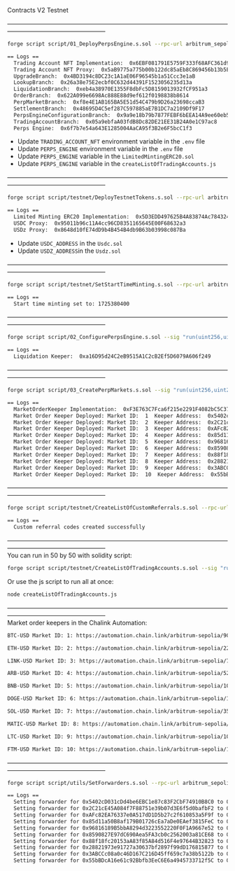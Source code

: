 Contracts V2 Testnet

————————————————————————————————————————————————————
```bash
forge script script/01_DeployPerpsEngine.s.sol --rpc-url arbitrum_sepolia --broadcast -vvvv
```

```bash
== Logs ==
  Trading Account NFT Implementation:  0x6EBF081791E5759F333f68AFC361d9BBeAd4221A
  Trading Account NFT Proxy:  0x5aB9775a775b00b122dc85aEb8C869456b13b5E1
  UpgradeBranch:  0x4BD3194c8DC23c1A1aE06F96545b1a51Ccc3e1aB
  LookupBranch:  0x26a38e75E2ecbf0C632d44391F1523056235d13a
  LiquidationBranch:  0xeb4a38970E1355F8dbFc5D8159013932fCF951a3
  OrderBranch:  0x622A099e6698Ac888E88d9ef612f0198838b8614
  PerpMarketBranch:  0xf8e4E1AB165BA5E51d54C479b9D26a23698ccaB3
  SettlementBranch:  0x48695D4C5ef287C597885aE7B1DC7a2109Df9F17
  PerpsEngineConfigurationBranch:  0x9a9e18b79b7877FEBF6bEEA14A9ee60eb5Ab40E9
  TradingAccountBranch:  0x05a9ebfaA03fdB8Dc82DE21EE31B24A0e1C97ac8
  Perps Engine:  0x6f7b7e54a643E1285004AaCA95f3B2e6F5bcC1f3
```


- Update `TRADING_ACCOUNT_NFT` environment variable in the `.env` file
- Update `PERPS_ENGINE` environment variable in the `.env` file
- Update `PERPS_ENGINE` variable in the `LimitedMintingERC20.sol`
- Update `PERPS_ENGINE` variable in the `createListOfTradingAccounts.js`

————————————————————————————————————————————————————
```bash
forge script script/testnet/DeployTestnetTokens.s.sol --rpc-url arbitrum_sepolia --broadcast -vvvv
```

```bash
== Logs ==
  Limited Minting ERC20 Implementation:  0x5D3EDD497625B4A83874Ac784324328753193cA5
  USDC Proxy:  0x95011b96c11A4cc96CD8351165645E00F68632a3
  USDz Proxy:  0x8648d10fE74dD9b4B454B4db9B63b03998c087Ba
```

- Update `USDC_ADDRESS` in the `Usdc.sol`
- Update `USDZ_ADDRESS`in the `Usdz.sol`

————————————————————————————————————————————————————
```bash
forge script script/testnet/SetStartTimeMinting.s.sol --rpc-url arbitrum_sepolia --broadcast -vvvv
```

```bash
== Logs ==
  Start time minting set to: 1725380400
```

————————————————————————————————————————————————————
```bash
forge script script/02_ConfigurePerpsEngine.s.sol --sig "run(uint256,uint256)" 1 2 --rpc-url arbitrum_sepolia --broadcast -vvvv
```

```bash
== Logs ==
  Liquidation Keeper:  0xa16D95d24C2eB9515A1C2cB2Ef5D6079A606f249
```

————————————————————————————————————————————————————
```bash
forge script script/03_CreatePerpMarkets.s.sol --sig "run(uint256,uint256)" 1 10 --rpc-url arbitrum_sepolia --broadcast -vvvv
```

```bash
== Logs ==
  MarketOrderKeeper Implementation:  0xF3E763C7Fca6f215e2291F4082bC5C37818ee18C
  Market Order Keeper Deployed: Market ID:  1  Keeper Address:  0x5402cD031cDd4be6EBC1e87c83F2CbF74910B8C0
  Market Order Keeper Deployed: Market ID:  2  Keeper Address:  0x2C21cE45A084f7F88751e39b07d3E6f5d0bafbF2
  Market Order Keeper Deployed: Market ID:  3  Keeper Address:  0xAFc82EA76337e0A517dD1D5b27c2f610853a5F9f
  Market Order Keeper Deployed: Market ID:  4  Keeper Address:  0x85d11a50B8af179B01726cEa7aDe0EAef3815FeC
  Market Order Keeper Deployed: Market ID:  5  Keeper Address:  0x96816189B5bbA8294d3223552220F0F1A9667e52
  Market Order Keeper Deployed: Market ID:  6  Keeper Address:  0x8590827E97dC690Aea5FA3cb0c2562003a81CE68
  Market Order Keeper Deployed: Market ID:  7  Keeper Address:  0x88f18fc20153aA83f85A84d516F4e97644B32823
  Market Order Keeper Deployed: Market ID:  8  Keeper Address:  0x28821973e91727a30637bf2897f99dD176815877
  Market Order Keeper Deployed: Market ID:  9  Keeper Address:  0x3ABCCc08a0c46D167C216D45ff659c7a38b5122b
  Market Order Keeper Deployed: Market ID:  10  Keeper Address:  0x55bBDcA16e61c92Bbfb3EeC6E6a4945733712f5C
```

————————————————————————————————————————————————————
```bash
forge script script/testnet/CreateListOfCustomReferrals.s.sol --rpc-url arbitrum_sepolia --broadcast -vvvv
```

```bash
== Logs ==
  Custom referral codes created successfully
```
————————————————————————————————————————————————————
<br/>
You can run in 50 by 50 with solidity script:
```bash
forge script script/testnet/CreateListOfTradingAccounts.s.sol --sig "run(uint256,uint256)" 0 50 --rpc-url arbitrum_sepolia --broadcast --legacy -vvvv
```

Or use the js script to run all at once:
```bash
node createListOfTradingAccounts.js
```

————————————————————————————————————————————————————
<br/>
Market order keepers in the Chalink Automation:

```bash
BTC-USD Market ID: 1: https://automation.chain.link/arbitrum-sepolia/90288828766752025420065681979340487832907615164954474878130858312114572802820

ETH-USD Market ID: 2: https://automation.chain.link/arbitrum-sepolia/22724859653427040038333265196992261532600691781038222874262656527374323591436

LINK-USD Market ID: 3: https://automation.chain.link/arbitrum-sepolia/71280062757094415063577176279764411083044785898586669699989754562255680645047

ARB-USD Market ID: 4: https://automation.chain.link/arbitrum-sepolia/52421709066767344843019016708061370815671179932347678584237148917104442131304

BNB-USD Market ID: 5: https://automation.chain.link/arbitrum-sepolia/109549509299905944702164110313233113535309560685321601450478694536609972147182

DOGE-USD Market ID: 6: https://automation.chain.link/arbitrum-sepolia/104654517578662551959531702300175355227488660496497810788334776721028354514947

SOL-USD Market ID: 7: https://automation.chain.link/arbitrum-sepolia/35621757010058026145014009818377710677272340625864424800924593996152817697230

MATIC-USD Market ID: 8: https://automation.chain.link/arbitrum-sepolia/30214420403468262678569815066631317573545403301451271178037657656521827838679

LTC-USD Market ID: 9: https://automation.chain.link/arbitrum-sepolia/101208860049589550361438360855108562231942372946435897962569807109826448078229

FTM-USD Market ID: 10: https://automation.chain.link/arbitrum-sepolia/11886920437632908777712314774151618776394941799843815047975461379531670939078
```

————————————————————————————————————————————————————
<br/>

```bash
forge script script/utils/SetForwarders.s.sol --rpc-url arbitrum_sepolia --broadcast -vvvv
```

```bash
== Logs ==
  Setting forwarder for 0x5402cD031cDd4be6EBC1e87c83F2CbF74910B8C0 to 0xd07284c6eF58ebaaD73D5e04CB856E04cd7B6A6F
  Setting forwarder for 0x2C21cE45A084f7F88751e39b07d3E6f5d0bafbF2 to 0xD6e66f5533FB8D9aca018E1823eb9421239347be
  Setting forwarder for 0xAFc82EA76337e0A517dD1D5b27c2f610853a5F9f to 0x96f03bF3Aa48DF56F488a48b7B78877A53F716de
  Setting forwarder for 0x85d11a50B8af179B01726cEa7aDe0EAef3815FeC to 0x2787786Ec13137145014d10C43B3C1CDeF508fb4
  Setting forwarder for 0x96816189B5bbA8294d3223552220F0F1A9667e52 to 0xAd4a9E0BC0ad15d0438Fac49641bC3C12F046Ae1
  Setting forwarder for 0x8590827E97dC690Aea5FA3cb0c2562003a81CE68 to 0x32A596a0dDA92e882cf503fdDeCADC861dDFE1C7
  Setting forwarder for 0x88f18fc20153aA83f85A84d516F4e97644B32823 to 0xdf1C1CAD465085B290Fc0E4335bC527196d57132
  Setting forwarder for 0x28821973e91727a30637bf2897f99dD176815877 to 0x88Cf545bbDD68AAa84B44495C56E50F3106dA978
  Setting forwarder for 0x3ABCCc08a0c46D167C216D45ff659c7a38b5122b to 0xA2391BdA5c88f21018Bd8506798B1Ac24B83A75f
  Setting forwarder for 0x55bBDcA16e61c92Bbfb3EeC6E6a4945733712f5C to 0x84115F77DC31F4808c24f6848A35f4f920721509
```
